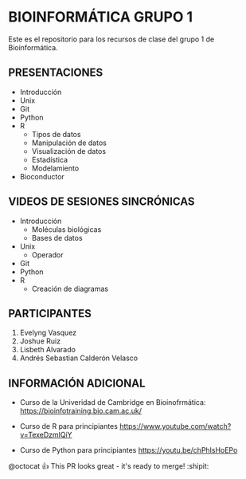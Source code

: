 # BIOINFORMÁTICA GRUPO 1
Este es el repositorio para los recursos de clase del grupo 1 de Bioinformática.

## PRESENTACIONES

- Introducción
- Unix
- Git
- Python
- R
  - Tipos de datos
  - Manipulación de datos
  - Visualización de datos
  - Estadística
  - Modelamiento
- Bioconductor


## VIDEOS DE SESIONES SINCRÓNICAS

- Introducción
  - Moléculas biológicas
  - Bases de datos
- Unix
  - Operador  
- Git
- Python
- R
  - Creación de diagramas



## PARTICIPANTES

1. Evelyng Vasquez
2. Joshue Ruiz
3. Lisbeth Alvarado
4. Andrés Sebastian Calderón Velasco

## INFORMACIÓN ADICIONAL

- Curso de la Univeridad de Cambridge en Bioinofrmática: <https://bioinfotraining.bio.cam.ac.uk/>
- Curso de R para principiantes <https://www.youtube.com/watch?v=TexeDzmlQiY>

- Curso de Python para principiantes <https://youtu.be/chPhlsHoEPo>



@octocat :+1: This PR looks great - it's ready to merge! :shipit:
